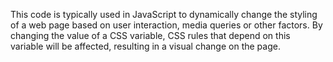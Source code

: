 This code is typically used in JavaScript to dynamically change the styling of a web page based on user interaction, media queries or other factors. By changing the value of a CSS variable, CSS rules that depend on this variable will be affected, resulting in a visual change on the page.